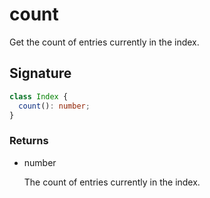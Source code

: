 # count

Get the count of entries currently in the index.

## Signature

```ts
class Index {
  count(): number;
}
```

### Returns

<ul class="param-ul">
  <li class="param-li param-li-root">
    <span class="param-type">number</span>
    <br>
    <p class="param-description">The count of entries currently in the index.</p>
  </li>
</ul>